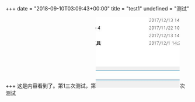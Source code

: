 +++
date = "2018-09-10T03:09:43+00:00"
title = "test1"
undefined = "测试"

+++
这是内容看到了。第1三次测试，第![](/uploads/QQ截图20171218174558.jpg)次测试